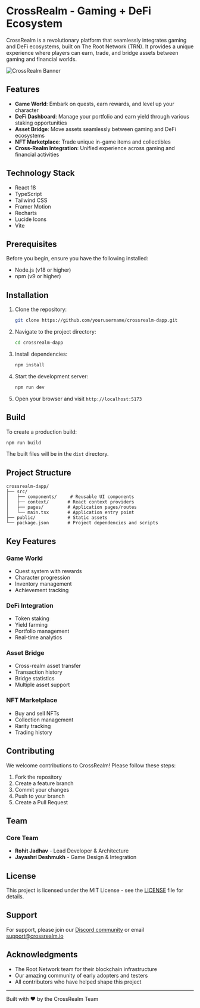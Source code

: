 # CrossRealm - Gaming + DeFi Ecosystem

CrossRealm is a revolutionary platform that seamlessly integrates gaming and DeFi ecosystems, built on The Root Network (TRN). It provides a unique experience where players can earn, trade, and bridge assets between gaming and financial worlds.

![CrossRealm Banner](https://images.pexels.com/photos/956981/milky-way-starry-sky-night-sky-star-956981.jpeg?auto=compress&cs=tinysrgb&w=1260&h=750&dpr=2)

## Features

- **Game World**: Embark on quests, earn rewards, and level up your character
- **DeFi Dashboard**: Manage your portfolio and earn yield through various staking opportunities
- **Asset Bridge**: Move assets seamlessly between gaming and DeFi ecosystems
- **NFT Marketplace**: Trade unique in-game items and collectibles
- **Cross-Realm Integration**: Unified experience across gaming and financial activities

## Technology Stack

- React 18
- TypeScript
- Tailwind CSS
- Framer Motion
- Recharts
- Lucide Icons
- Vite

## Prerequisites

Before you begin, ensure you have the following installed:
- Node.js (v18 or higher)
- npm (v9 or higher)

## Installation

1. Clone the repository:
   ```bash
   git clone https://github.com/yourusername/crossrealm-dapp.git
   ```

2. Navigate to the project directory:
   ```bash
   cd crossrealm-dapp
   ```

3. Install dependencies:
   ```bash
   npm install
   ```

4. Start the development server:
   ```bash
   npm run dev
   ```

5. Open your browser and visit `http://localhost:5173`

## Build

To create a production build:

```bash
npm run build
```

The built files will be in the `dist` directory.

## Project Structure

```
crossrealm-dapp/
├── src/
│   ├── components/     # Reusable UI components
│   ├── context/       # React context providers
│   ├── pages/         # Application pages/routes
│   └── main.tsx       # Application entry point
├── public/            # Static assets
└── package.json       # Project dependencies and scripts
```

## Key Features

### Game World
- Quest system with rewards
- Character progression
- Inventory management
- Achievement tracking

### DeFi Integration
- Token staking
- Yield farming
- Portfolio management
- Real-time analytics

### Asset Bridge
- Cross-realm asset transfer
- Transaction history
- Bridge statistics
- Multiple asset support

### NFT Marketplace
- Buy and sell NFTs
- Collection management
- Rarity tracking
- Trading history

## Contributing

We welcome contributions to CrossRealm! Please follow these steps:

1. Fork the repository
2. Create a feature branch
3. Commit your changes
4. Push to your branch
5. Create a Pull Request

## Team

### Core Team
- **Rohit Jadhav** - Lead Developer & Architecture
- **Jayashri Deshmukh** - Game Design & Integration

## License

This project is licensed under the MIT License - see the [LICENSE](LICENSE) file for details.

## Support

For support, please join our [Discord community](https://discord.gg/crossrealm) or email support@crossrealm.io

## Acknowledgments

- The Root Network team for their blockchain infrastructure
- Our amazing community of early adopters and testers
- All contributors who have helped shape this project

---

Built with ❤️ by the CrossRealm Team